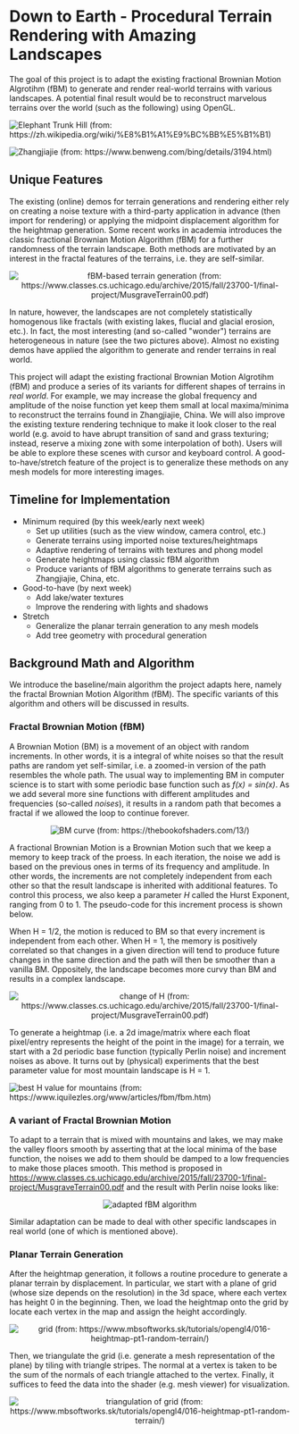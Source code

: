 # Down to Earth - Procedural Terrain Rendering with Amazing Landscapes

The goal of this project is to adapt the existing fractional Brownian Motion Algrotihm (fBM) to generate and render real-world terrains with various landscapes. A potential final result would be to reconstruct marvelous terrains over the world (such as the following) using OpenGL.

![Elephant Trunk Hill (from: https://zh.wikipedia.org/wiki/%E8%B1%A1%E9%BC%BB%E5%B1%B1)](images/guilin.jpeg)

![Zhangjiajie (from: https://www.benweng.com/bing/details/3194.html)](images/zhangjiajie.jpeg)


## Unique Features

The existing (online) demos for terrain generations and rendering either rely on creating a noise texture with a third-party application in advance (then import for rendering) or applying the midpoint displacement algorithm for the heightmap generation. Some recent works in academia introduces the classic fractional Brownian Motion Algorithm (fBM) for a further randomness of the terrain landscape. Both methods are motivated by an interest in the fractal features of the terrains, i.e. they are self-similar. 

<p align="center">
  <img src="https://github.com/Jiajie-Ma/cs312-Final-Project/blob/main/images/fBM.png" alt="fBM-based terrain generation (from: https://www.classes.cs.uchicago.edu/archive/2015/fall/23700-1/final-project/MusgraveTerrain00.pdf)" />
</p>

In nature, however, the landscapes are not completely statistically homogenous like fractals (with existing lakes, flucial and glacial erosion, etc.). In fact, the most interesting (and so-called "wonder") terrains are heterogeneous in nature (see the two pictures above). Almost no existing demos have applied the algorithm to generate and render terrains in real world. 

This project will adapt the existing fractional Brownian Motion Algrotihm (fBM) and produce a series of its variants for different shapes of terrains in *real world*. For example, we may increase the global frequency and amplitude of the noise function yet keep them small at local maxima/minima to reconstruct the terrains found in Zhangjiajie, China. We will also improve the existing texture rendering technique to make it look closer to the real world (e.g. avoid to have abrupt transition of sand and grass texturing; instead, reserve a mixing zone with some interpolation of both). Users will be able to explore these scenes with cursor and keyboard control. A good-to-have/stretch feature of the project is to generalize these methods on any mesh models for more interesting images. 

## Timeline for Implementation

- Minimum required (by this week/early next week)
  - Set up utilities (such as the view window, camera control, etc.)
  - Generate terrains using imported noise textures/heightmaps
  - Adaptive rendering of terrains with textures and phong model
  - Generate heightmaps using classic fBM algorithm
  - Produce variants of fBM algorithms to generate terrains such as Zhangjiajie, China, etc.
- Good-to-have (by next week)
  - Add lake/water textures
  - Improve the rendering with lights and shadows
- Stretch
  - Generalize the planar terrain generation to any mesh models
  - Add tree geometry with procedural generation

## Background Math and Algorithm

We introduce the baseline/main algorithm the project adapts here, namely the fractal Brownian Motion Algorithm (fBM). The specific variants of this algorithm and others will be discussed in results.

### Fractal Brownian Motion (fBM)

A Brownian Motion (BM) is a movement of an object with random increments. In other words, it is a integral of white noises so that the result paths are random yet self-similar, i.e. a zoomed-in version of the path resembles the whole path. The usual way to implementing BM in computer science is to start with some periodic base function such as *f(x) = sin(x)*. As we add several more sine functions with different amplitudes and frequencies (so-called *noises*), it results in a random path that becomes a fractal if we allowed the loop to continue forever.

<p align="center">
  <img src="https://github.com/Jiajie-Ma/cs312-Final-Project/blob/main/images/BM.png" alt="BM curve (from: https://thebookofshaders.com/13/)" />
</p>

A fractional Brownian Motion is a Brownian Motion such that we keep a memory to keep track of the proess. In each iteration, the noise we add is based on the previous ones in terms of its frequency and amplitude. In other words, the increments are not completely independent from each other so that the result landscape is inherited with additional features. To control this process, we also keep a parameter *H* called the Hurst Exponent, ranging from 0 to 1. The pseudo-code for this increment process is shown below.

When H = 1/2, the motion is reduced to BM so that every increment is independent from each other. When H = 1, the memory is positively correlated so that changes in a given direction will tend to produce future changes in the same direction and the path will then be smoother than a vanilla BM. Oppositely, the landscape becomes more curvy than BM and results in a complex landscape.

<p align="center">
  <img src="https://github.com/Jiajie-Ma/cs312-Final-Project/blob/main/images/valueH.png" alt="change of H (from: https://www.classes.cs.uchicago.edu/archive/2015/fall/23700-1/final-project/MusgraveTerrain00.pdf)" />
</p>

To generate a heightmap (i.e. a 2d image/matrix where each float pixel/entry represents the height of the point in the image) for a terrain, we start with a 2d periodic base function (typically Perlin noise) and increment noises as above. It turns out by (physical) experiments that the best parameter value for most mountain landscape is H = 1.

![best H value for mountains (from: https://www.iquilezles.org/www/articles/fbm/fbm.htm)](images/bestH.png)

### A variant of Fractal Brownian Motion

To adapt to a terrain that is mixed with mountains and lakes, we may make the valley floors smooth by asserting that at the local minima of the base function, the noises we add to them should be damped to a low frequencies to make those places smooth. This method is proposed in https://www.classes.cs.uchicago.edu/archive/2015/fall/23700-1/final-project/MusgraveTerrain00.pdf and the result with Perlin noise looks like:

<p align="center">
  <img src="https://github.com/Jiajie-Ma/cs312-Final-Project/blob/main/images/smoothfBM.png" alt="adapted fBM algorithm" />
</p>

Similar adaptation can be made to deal with other specific landscapes in real world (one of which is mentioned above).


### Planar Terrain Generation

After the heightmap generation, it follows a routine procedure to generate a planar terrain by displacement. In particular, we start with a plane of grid (whose size depends on the resolution) in the 3d space, where each vertex has height 0 in the beginning. Then, we load the heightmap onto the grid by locate each vertex in the map and assign the height accordingly. 

<p align="center">
  <img src="https://github.com/Jiajie-Ma/cs312-Final-Project/blob/main/images/smoothfBM.png" alt="grid (from: https://www.mbsoftworks.sk/tutorials/opengl4/016-heightmap-pt1-random-terrain/)" />
</p>

Then, we triangulate the grid (i.e. generate a mesh representation of the plane) by tiling with triangle stripes. The normal at a vertex is taken to be the sum of the normals of each triangle attached to the vertex. Finally, it suffices to feed the data into the shader (e.g. mesh viewer) for visualization.

<p align="center">
  <img src="https://github.com/Jiajie-Ma/cs312-Final-Project/blob/main/images/strip.png" alt="triangulation of grid (from: https://www.mbsoftworks.sk/tutorials/opengl4/016-heightmap-pt1-random-terrain/)" />
</p>







